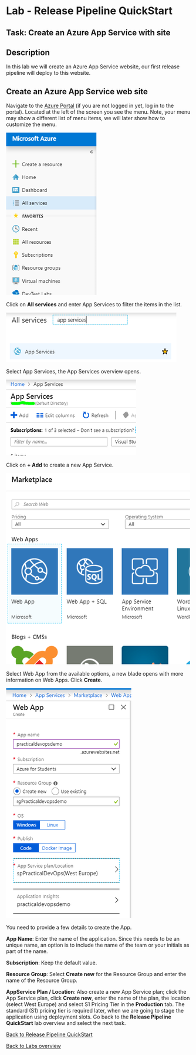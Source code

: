 ﻿# Lab - Release Pipeline QuickStart

## Task: Create an Azure App Service with site

## Description

In this lab we will create an Azure App Service website, our first release pipeline will deploy to this website.

## Create an Azure App Service web site

Navigate to the [Azure Portal](http://portal.azure.com) (if you are not logged in yet, log in to the portal).
Located at the left of the screen you see the menu. Note, your menu may show a different list of menu items, we will later show how to customize the menu.

![Azure Portal Menu](<media/AzurePortalMenu.png>)

Click on **All services** and enter App Services to filter the items in the list.

![Find App Services](<media/FindAppServices.png>)

Select App Services, the App Services overview opens.

![New App Service](<media/AppServicesNew.png>)

Click on **+ Add** to create a new App Service.

![Create new App Service](<media/AppServiceNewWebApp.png>)

Select Web App from the available options, a new blade opens with more information on Web Apps.
Click **Create**.

![New App Service form](<media/NewWebAppForm.png>)

You need to provide a few details to create the App.

**App Name**: Enter the name of the application.
Since this needs to be an unique name, an option is to include the name of the team or your initials as part of the name.

**Subscription**: Keep the default value.

**Resource Group**: Select **Create new** for the Resource Group and enter the name of the Resource Group.

**AppService Plan / Location**: Also create a new App Service plan; click the App Service plan, click **Create new**, enter the name of the plan, the location (select West Europe) and select S1 Pricing Tier in the **Production** tab.
The standard (S1) pricing tier is required later, when we are going to stage the application using deployment slots.
Go back to the **Release Pipeline QuickStart** lab overview and select the next task.

[Back to Release Pipeline QuickStart](./LabDescription.md)

[Back to Labs overview](../../Readme.md)